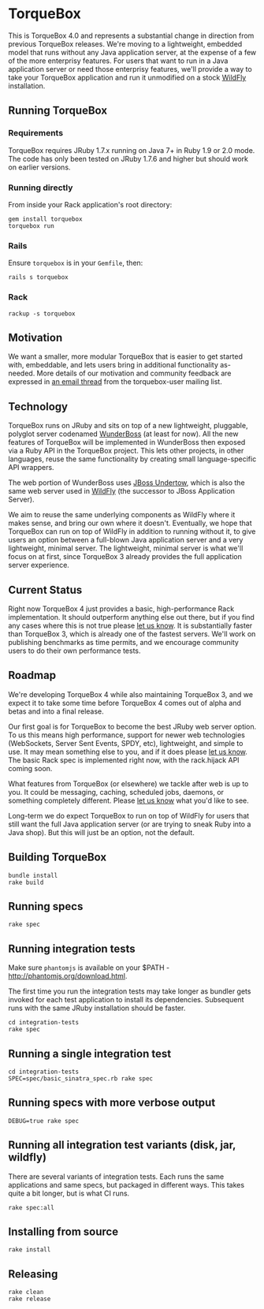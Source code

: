 # TorqueBox

This is TorqueBox 4.0 and represents a substantial change in direction
from previous TorqueBox releases. We're moving to a lightweight,
embedded model that runs without any Java application server, at the
expense of a few of the more enterprisy features. For users that want
to run in a Java application server or need those enterprisy features,
we'll provide a way to take your TorqueBox application and run it
unmodified on a stock [WildFly][wildfly] installation.


## Running TorqueBox

### Requirements

TorqueBox requires JRuby 1.7.x running on Java 7+ in Ruby 1.9 or 2.0
mode. The code has only been tested on JRuby 1.7.6 and higher but
should work on earlier versions.

### Running directly

From inside your Rack application's root directory:

    gem install torquebox
    torquebox run

### Rails

Ensure `torquebox` is in your `Gemfile`, then:

    rails s torquebox

### Rack

    rackup -s torquebox


## Motivation

We want a smaller, more modular TorqueBox that is easier to get
started with, embeddable, and lets users bring in additional
functionality as-needed. More details of our motivation and community
feedback are expressed in [an email thread][tb_future_thread] from the
torquebox-user mailing list.

## Technology

TorqueBox runs on JRuby and sits on top of a new lightweight, pluggable,
polyglot server codenamed [WunderBoss][wunderboss] (at least for
now). All the new features of TorqueBox will be implemented in
WunderBoss then exposed via a Ruby API in the TorqueBox project. This
lets other projects, in other languages, reuse the same functionality
by creating small language-specific API wrappers.

The web portion of WunderBoss uses [JBoss Undertow][undertow], which
is also the same web server used in [WildFly][wildfly] (the successor
to JBoss Application Server).

We aim to reuse the same underlying components as WildFly where it
makes sense, and bring our own where it doesn't. Eventually, we hope
that TorqueBox can run on top of WildFly in addition to running
without it, to give users an option between a full-blown Java
application server and a very lightweight, minimal server. The
lightweight, minimal server is what we'll focus on at first, since
TorqueBox 3 already provides the full application server experience.


## Current Status

Right now TorqueBox 4 just provides a basic, high-performance Rack
implementation. It should outperform anything else out there, but if
you find any cases where this is not true please [let us
know][community]. It is substantially faster than TorqueBox 3, which
is already one of the fastest servers. We'll work on publishing
benchmarks as time permits, and we encourage community users to do
their own performance tests.

## Roadmap

We're developing TorqueBox 4 while also maintaining TorqueBox 3, and
we expect it to take some time before TorqueBox 4 comes out of alpha
and betas and into a final release.

Our first goal is for TorqueBox to become the best JRuby web server
option. To us this means high performance, support for newer web
technologies (WebSockets, Server Sent Events, SPDY, etc), lightweight,
and simple to use. It may mean something else to you, and if it does
please [let us know][community]. The basic Rack spec is implemented
right now, with the rack.hijack API coming soon.

What features from TorqueBox (or elsewhere) we tackle after web is up
to you. It could be messaging, caching, scheduled jobs, daemons, or
something completely different. Please [let us know][community] what
you'd like to see.

Long-term we do expect TorqueBox to run on top of WildFly for users
that still want the full Java application server (or are trying to
sneak Ruby into a Java shop). But this will just be an option, not the
default.

## Building TorqueBox

    bundle install
    rake build

## Running specs

    rake spec

## Running integration tests

Make sure `phantomjs` is available on your $PATH -
http://phantomjs.org/download.html.

The first time you run the integration tests may take longer as
bundler gets invoked for each test application to install its
dependencies. Subsequent runs with the same JRuby installation should
be faster.

    cd integration-tests
    rake spec

## Running a single integration test

    cd integration-tests
    SPEC=spec/basic_sinatra_spec.rb rake spec

## Running specs with more verbose output

    DEBUG=true rake spec

## Running all integration test variants (disk, jar, wildfly)

There are several variants of integration tests. Each runs the same
applications and same specs, but packaged in different ways. This
takes quite a bit longer, but is what CI runs.

    rake spec:all

## Installing from source

    rake install

## Releasing

    rake clean
    rake release


[tb_future_thread]: http://markmail.org/thread/4ffelg3qklycwhfo
[community]: http://torquebox.org/community/
[wunderboss]: https://github.com/projectodd/wunderboss
[undertow]: http://undertow.io/
[wildfly]: http://wildfly.org/
